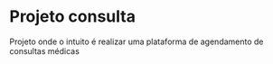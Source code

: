 # Projeto consulta
Projeto onde o intuito é realizar uma plataforma de agendamento de consultas médicas
